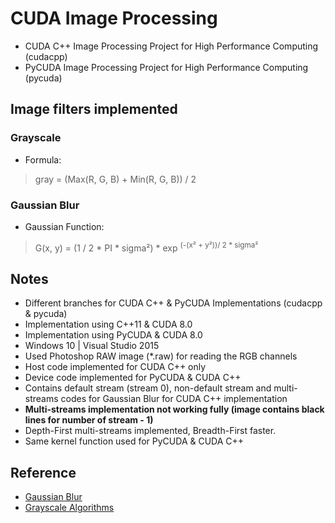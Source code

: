 # CUDA Image Processing

- CUDA C++ Image Processing Project for High Performance Computing (cudacpp)
- PyCUDA Image Processing Project for High Performance Computing (pycuda)

## Image filters implemented
### Grayscale
- Formula:

> gray = (Max(R, G, B) + Min(R, G, B)) / 2

### Gaussian Blur
- Gaussian Function:

> G(x, y) = (1 / 2 * PI * sigma²) * exp <sup>(-(x² + y²))/ 2 * sigma²</sup>

## Notes
- Different branches for CUDA C++ & PyCUDA Implementations (cudacpp & pycuda)
- Implementation using C++11 & CUDA 8.0
- Implementation using PyCUDA & CUDA 8.0
- Windows 10 | Visual Studio 2015
- Used Photoshop RAW image (*.raw) for reading the RGB channels
- Host code implemented for CUDA C++ only
- Device code implemented for PyCUDA & CUDA C++
- Contains default stream (stream 0), non-default stream and multi-streams codes for Gaussian Blur for CUDA C++ implementation
- **Multi-streams implementation not working fully (image contains black lines for number of stream - 1)**
- Depth-First multi-streams implemented, Breadth-First faster.
- Same kernel function used for PyCUDA & CUDA C++

## Reference
- [Gaussian Blur](http://www.pixelstech.net/article/1353768112-Gaussian-Blur-Algorithm)
- [Grayscale Algorithms](http://www.tannerhelland.com/3643/grayscale-image-algorithm-vb6/)